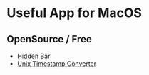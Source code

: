 # Useful App for MacOS

## OpenSource / Free
- [Hidden Bar](https://apps.apple.com/us/app/hidden-bar/id1452453066?mt=12)
- [Unix Timestamp Converter](https://apps.apple.com/us/app/unix-timestamp-converter/id1419945839?mt=12)
